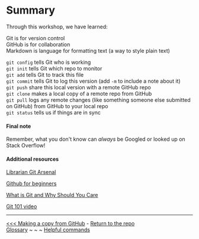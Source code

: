 # Summary

Through this workshop, we have learned:

Git is for version control  
GitHub is for collaboration  
Markdown is language for formatting text (a way to style plain text)  

`git config` tells Git who is working  
`git init` tells Git which repo to monitor  
`git add` tells Git to track this file  
`git commit` tells Git to log this version (add `-m` to include a note about it)  
`git push` share this local version with a remote GitHub repo  
`git clone` makes a local copy of a remote repo from GitHub  
`git pull` logs any remote changes (like something someone else submitted on GitHub) from GitHub to your local repo  
`git status` tells us if things are in sync  

#### Final note
Remember, what you don't know can _always_ be Googled or looked up on Stack Overflow! 

#### Additional resources
[Librarian Git Arsenal](http://bit.ly/2j0N4rS)

[Github for beginners](http://bit.ly/19vDdUS)

[What is Git and Why Should You Care](https://github.com/learn-co-students/git-github-and-learn-oc-000)

[Git 101 video](https://github.com/learn-co-students/git-version-control-101-v-000)


___
[<<< Making a copy from GitHub](gitpullreq.md) - [Return to the repo](https://github.com/jojokarlin/Git_DRI_Jan_2017)  
[Glossary](glossary.md) ~ ~ ~ [Helpful commands](helpfulcommands.md)
